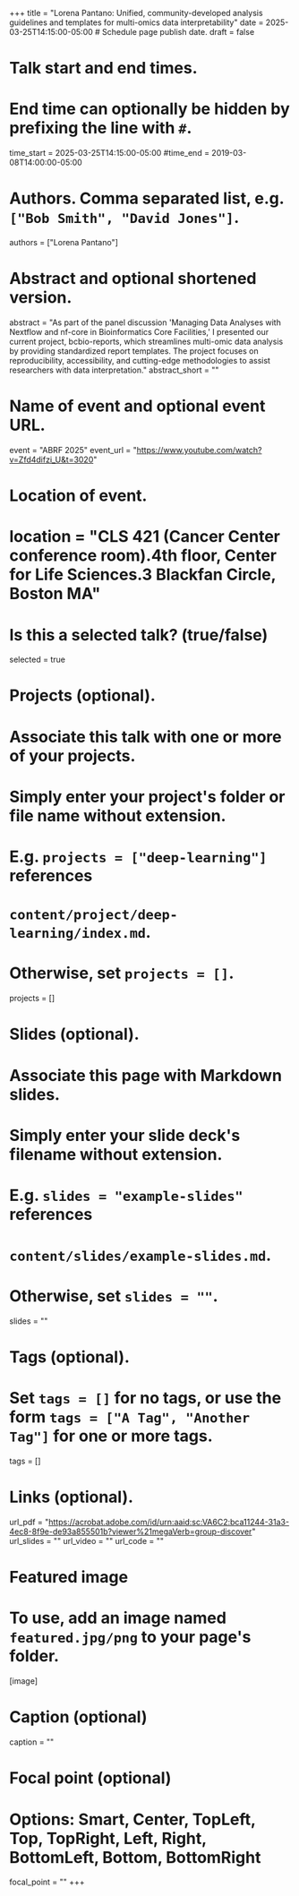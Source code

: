 +++
title = "Lorena Pantano: Unified, community-developed analysis guidelines and templates for multi-omics data interpretability"
date = 2025-03-25T14:15:00-05:00  # Schedule page publish date.
draft = false

# Talk start and end times.
#   End time can optionally be hidden by prefixing the line with `#`.
time_start = 2025-03-25T14:15:00-05:00
#time_end = 2019-03-08T14:00:00-05:00

# Authors. Comma separated list, e.g. `["Bob Smith", "David Jones"]`.
authors = ["Lorena Pantano"]

# Abstract and optional shortened version.
abstract = "As part of the panel discussion 'Managing Data Analyses with Nextflow and nf-core in Bioinformatics Core Facilities,' I presented our current project, bcbio-reports, which streamlines multi-omic data analysis by providing standardized report templates. The project focuses on reproducibility, accessibility, and cutting-edge methodologies to assist researchers with data interpretation."
abstract_short = ""

# Name of event and optional event URL.
event = "ABRF 2025"
event_url = "https://www.youtube.com/watch?v=Zfd4difzi_U&t=3020"

# Location of event.
# location = "CLS 421 (Cancer Center conference room).4th floor, Center for Life Sciences.3 Blackfan Circle, Boston MA"

# Is this a selected talk? (true/false)
selected = true

# Projects (optional).
#   Associate this talk with one or more of your projects.
#   Simply enter your project's folder or file name without extension.
#   E.g. `projects = ["deep-learning"]` references
#   `content/project/deep-learning/index.md`.
#   Otherwise, set `projects = []`.
projects = []

# Slides (optional).
#   Associate this page with Markdown slides.
#   Simply enter your slide deck's filename without extension.
#   E.g. `slides = "example-slides"` references
#   `content/slides/example-slides.md`.
#   Otherwise, set `slides = ""`.
slides = ""

# Tags (optional).
#   Set `tags = []` for no tags, or use the form `tags = ["A Tag", "Another Tag"]` for one or more tags.
tags = []

# Links (optional).
url_pdf = "https://acrobat.adobe.com/id/urn:aaid:sc:VA6C2:bca11244-31a3-4ec8-8f9e-de93a855501b?viewer%21megaVerb=group-discover"
url_slides = ""
url_video = ""
url_code = ""

# Featured image
# To use, add an image named `featured.jpg/png` to your page's folder.
[image]
  # Caption (optional)
  caption = ""

  # Focal point (optional)
  # Options: Smart, Center, TopLeft, Top, TopRight, Left, Right, BottomLeft, Bottom, BottomRight
  focal_point = ""
+++

